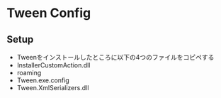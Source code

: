 # Tween Config

## Setup

* Tweenをインストールしたところに以下の4つのファイルをコピペする
 * InstallerCustomAction.dll
 * roaming
 * Tween.exe.config
 * Tween.XmlSerializers.dll


